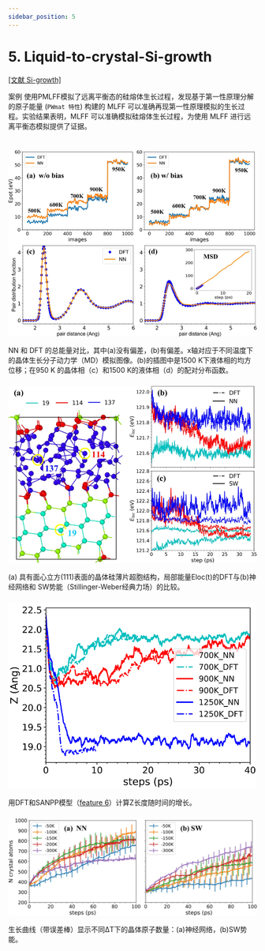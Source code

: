```yaml
---
sidebar_position: 5
---
```


# 5. Liquid-to-crystal-Si-growth

[[文献 Si-growth]](https://pubs.aip.org/aip/jcp/article/153/7/074501/1064762/Liquid-to-crystal-Si-growth-simulation-using) 

案例 使用PMLFF模拟了远离平衡态的硅熔体生长过程，发现基于第一性原理分解的原子能量 (`PWmat 特性`) 构建的 MLFF 可以准确再现第一性原理模拟的生长过程。实验结果表明，MLFF 可以准确模拟硅熔体生长过程，为使用 MLFF 进行远离平衡态模拟提供了证据。
#

### 

![proportion_time](./pictures/exp_5_1.png)

NN 和 DFT 的总能量对比，其中(a)没有偏差，(b)有偏差。x轴对应于不同温度下的晶体生长分子动力学（MD）模拟图像。(b)的插图中是1500 K下液体相的均方位移；在950 K 的晶体相（c）和1500 K的液体相（d）的配对分布函数。

### 
![proportion_time](./pictures/exp_5_2.png)

(a) 具有面心立方(111)表面的晶体硅薄片超胞结构，局部能量Eloc(t)的DFT与(b)神经网络和 SW势能（Stillinger-Weber经典力场）的比较。

###

![proportion_time](./pictures/exp_5_3.png)

用DFT和SANPP模型（[feature 6](../Appendix-1.md#spectral-neighbor-analysis-potential-feature-6)）计算Z长度随时间的增长。


###

![proportion_time](./pictures/exp_5_4.png)

生长曲线（带误差棒）显示不同ΔT下的晶体原子数量：(a)神经网络，(b)SW势能。